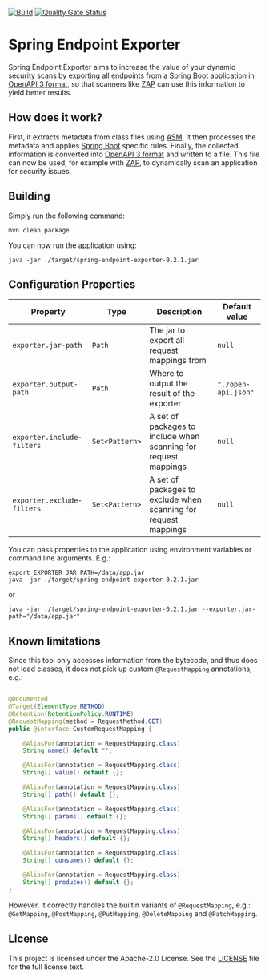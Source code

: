 [![Build](https://github.com/idealo/spring-endpoint-exporter/actions/workflows/build.yml/badge.svg)](https://github.com/idealo/spring-endpoint-exporter/actions/workflows/build.yml)
[![Quality Gate Status](https://sonarcloud.io/api/project_badges/measure?project=spring-endpoint-exporter&metric=alert_status)](https://sonarcloud.io/summary/new_code?id=spring-endpoint-exporter)

# Spring Endpoint Exporter

Spring Endpoint Exporter aims to increase the value of your dynamic security scans by exporting all endpoints from
a [Spring Boot](https://github.com/spring-projects/spring-boot) application in [OpenAPI 3 format](https://swagger.io/docs/specification/about/), so that
scanners like [ZAP](https://github.com/zaproxy/zaproxy) can use this information to yield better results.

## How does it work?

First, it extracts metadata from class files using [ASM](https://asm.ow2.io/). It then processes the metadata and
applies [Spring Boot](https://github.com/spring-projects/spring-boot) specific rules. Finally, the collected information is converted
into [OpenAPI 3 format](https://swagger.io/docs/specification/about/) and written to a file. This file can now be used, for example
with [ZAP](https://github.com/zaproxy/zaproxy), to dynamically scan an application for security issues.

## Building

Simply run the following command:

```
mvn clean package
```

You can now run the application using:

```
java -jar ./target/spring-endpoint-exporter-0.2.1.jar
```

## Configuration Properties

| Property                   | Type           | Description                                                     | Default value       |
|----------------------------|----------------|-----------------------------------------------------------------|---------------------|
| `exporter.jar-path`        | `Path`         | The jar to export all request mappings from                     | `null`              |
| `exporter.output-path`     | `Path`         | Where to output the result of the exporter                      | `"./open-api.json"` |
| `exporter.include-filters` | `Set<Pattern>` | A set of packages to include when scanning for request mappings | `null`              |
| `exporter.exclude-filters` | `Set<Pattern>` | A set of packages to exclude when scanning for request mappings | `null`              |

You can pass properties to the application using environment variables or command line arguments. E.g.:

```
export EXPORTER_JAR_PATH=/data/app.jar
java -jar ./target/spring-endpoint-exporter-0.2.1.jar
```

or

```
java -jar ./target/spring-endpoint-exporter-0.2.1.jar --exporter.jar-path="/data/app.jar"
```

## Known limitations

Since this tool only accesses information from the bytecode, and thus does not load classes, it does not pick up custom `@RequestMapping` annotations, e.g.:

```java

@Documented
@Target(ElementType.METHOD)
@Retention(RetentionPolicy.RUNTIME)
@RequestMapping(method = RequestMethod.GET)
public @interface CustomRequestMapping {

    @AliasFor(annotation = RequestMapping.class)
    String name() default "";

    @AliasFor(annotation = RequestMapping.class)
    String[] value() default {};

    @AliasFor(annotation = RequestMapping.class)
    String[] path() default {};

    @AliasFor(annotation = RequestMapping.class)
    String[] params() default {};

    @AliasFor(annotation = RequestMapping.class)
    String[] headers() default {};

    @AliasFor(annotation = RequestMapping.class)
    String[] consumes() default {};

    @AliasFor(annotation = RequestMapping.class)
    String[] produces() default {};
}
```

However, it correctly handles the builtin variants of `@RequestMapping`, e.g.: `@GetMapping`, `@PostMapping`, `@PutMapping`, `@DeleteMapping`
and `@PatchMapping`.

## License

This project is licensed under the Apache-2.0 License. See the [LICENSE](LICENSE) file for the full license text.
